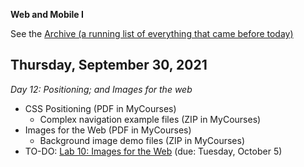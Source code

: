 **Web and Mobile I**

See the [Archive (a running list of everything that came before today)](schedule.md)

## Thursday, September 30, 2021

*Day 12: Positioning; and Images for the web*

- CSS Positioning (PDF in MyCourses)
  - Complex navigation example files (ZIP in MyCourses)
- Images for the Web (PDF in MyCourses)
  - Background image demo files (ZIP in MyCourses)
- TO-DO: [Lab 10: Images for the Web](lab10-images-for-the-web/instructions.md) (due: Tuesday, October 5)

